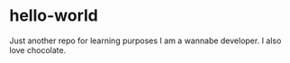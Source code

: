 # hello-world
Just another repo for learning purposes
I am a wannabe developer. I also love chocolate.
